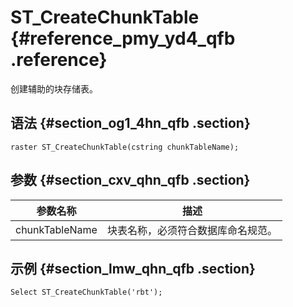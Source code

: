 # S​T\_CreateChunkTable {#reference_pmy_yd4_qfb .reference}

创建辅助的块存储表。

## 语法 {#section_og1_4hn_qfb .section}

```
raster ST_CreateChunkTable(cstring chunkTableName);
```

## 参数 {#section_cxv_qhn_qfb .section}

|参数名称|描述|
|----|--|
|chunkTableName|块表名称，必须符合数据库命名规范。|

## 示例 {#section_lmw_qhn_qfb .section}

```
Select ST_CreateChunkTable('rbt');
```

